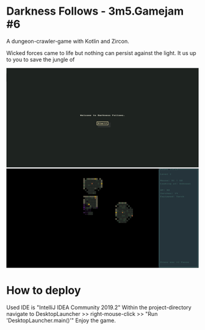 # Darkness Follows - 3m5.Gamejam #6

A dungeon-crawler-game with Kotlin and Zircon.

Wicked forces came to life but nothing  can persist against the light. It us up to you to save the jungle of 

![alt text](https://github.com/LostMekka/3m5.GameJam-6/blob/master/documentation/00.png)
![alt text](https://github.com/LostMekka/3m5.GameJam-6/blob/master/documentation/01.png)


# How to deploy
Used IDE is "IntelliJ IDEA Community 2019.2"
Within the project-directory navigate to DesktopLauncher >> right-mouse-click >> "Run 'DesktopLauncher.main()'"
Enjoy the game.
